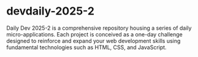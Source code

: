# devdaily-2025-2
Daily Dev 2025-2 is a comprehensive repository housing a series of daily micro-applications. Each project is conceived as a one-day challenge designed to reinforce and expand your web development skills using fundamental technologies such as HTML, CSS, and JavaScript.
